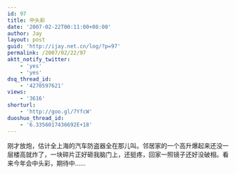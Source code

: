 ```yaml
---
id: 97
title: 中头彩
date: '2007-02-22T00:11:00+08:00'
author: Jay
layout: post
guid: 'http://ijay.net.cn/log/?p=97'
permalink: /2007/02/22/97
aktt_notify_twitter:
    - 'yes'
    - 'yes'
dsq_thread_id:
    - '4270597621'
views:
    - '3616'
shorturl:
    - 'http://goo.gl/7YfcW'
duoshuo_thread_id:
    - '6.3356017436692E+18'
---
```


刚才放炮，估计全上海的汽车防盗器全在那儿叫。邻居家的一个高升爆起来还没一层楼高就炸了，一块碎片正好砸我脑门上，还挺疼，回家一照镜子还好没破相。看来今年会中头彩，期待中……<br />